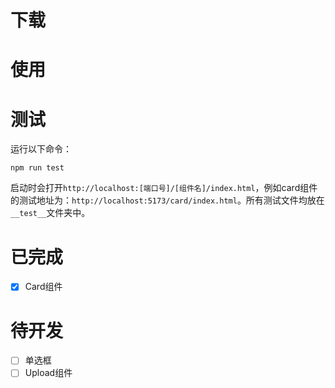 # 下载

# 使用

# 测试
运行以下命令：
```
npm run test
```
启动时会打开`http://localhost:[端口号]/[组件名]/index.html`，例如card组件的测试地址为：`http://localhost:5173/card/index.html`。所有测试文件均放在`__test__`文件夹中。

# 已完成
- [X] Card组件

# 待开发
- [ ] 单选框
- [ ] Upload组件
